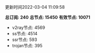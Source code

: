 更新时间2022-03-04 11:09:58

**总订阅: 240**
**总节点: 15450**
**有效节点: 10071**
- v2ray节点: 4569
- ss节点: 4514
- ssr节点: 593
- trojan节点: 395
